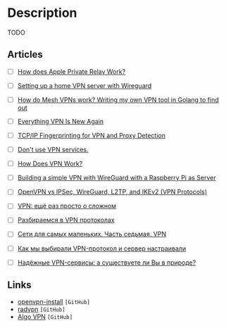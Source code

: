 # Description

TODO


## Articles

- [ ] [How does Apple Private Relay Work?](https://matduggan.com/how-does-apple-private-relay-work/)
- [ ] [Setting up a home VPN server with Wireguard](https://mikkel.hoegh.org/2019/11/01/home-vpn-server-wireguard/)
- [ ] [How do Mesh VPNs work? Writing my own VPN tool in Golang to find out](https://www.samlewis.me/2021/07/creating-mesh-vpn-tool-for-fun/)
- [ ] [Everything VPN Is New Again](https://cacm.acm.org/magazines/2021/4/251363-everything-vpn-is-new-again/fulltext)
- [ ] [TCP/IP Fingerprinting for VPN and Proxy Detection](https://incolumitas.com/2021/03/13/tcp-ip-fingerprinting-for-vpn-and-proxy-detection/)
- [ ] [Don't use VPN services.](https://gist.github.com/joepie91/5a9909939e6ce7d09e29/)
- [ ] [How Does VPN Work?](https://kean.blog/post/networking-101)
- [ ] [Building a simple VPN with WireGuard with a Raspberry Pi as Server](https://snikt.net/blog/2020/01/29/building-a-simple-vpn-with-wireguard-with-a-raspberry-pi-as-server/)
- [ ] [OpenVPN vs IPSec, WireGuard, L2TP, and IKEv2 (VPN Protocols)](https://restoreprivacy.com/vpn/openvpn-ipsec-wireguard-l2tp-ikev2-protocols/)
- [ ] [VPN: ещё раз просто о сложном](https://habr.com/ru/post/534250/)
- [ ] [Разбираемся в VPN протоколах](https://habr.com/ru/company/dsec/blog/499718/)
- [ ] [Сети для самых маленьких. Часть седьмая. VPN](https://habr.com/ru/post/170895/)
- [ ] [Как мы выбирали VPN-протокол и сервер настраивали](https://habr.com/ru/post/516268/)
- [ ] [Надёжные VPN-сервисы: а существуете ли Вы в природе?](https://dtf.ru/ask/667510-nadezhnye-vpn-servisy-a-sushchestvuete-li-vy-v-prirode)


## Links

- [openvpn-install](https://github.com/Nyr/openvpn-install) `[GitHub]`
- [radvpn](https://github.com/mehrdadrad/radvpn) `[GitHub]`
- [Algo VPN](https://github.com/trailofbits/algo) `[GitHub]`
